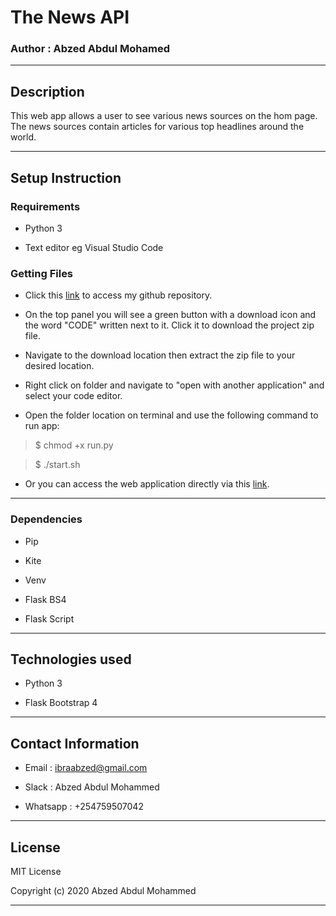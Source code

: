 # The News API

### Author : Abzed Abdul Mohamed

*****

## Description

This web app allows a user to see various news sources on the hom page. The news sources contain articles for various top headlines around the world.

******

## Setup Instruction

### Requirements

* Python 3

* Text editor eg Visual Studio Code

### Getting Files

* Click this [link]() to access my github repository.

* On the top panel you will see a green button with a download icon and the word "CODE" written next to it. Click it to download the project zip file.​

* Navigate to the download location then extract the zip file to your desired location.​

* Right click on folder and navigate to "open with another application" and select your code editor.

* Open the folder location on terminal and use the following command to run app:

> $ chmod +x run.py

> $ ./start.sh

* Or you can access the web application directly via this [link]().

******

### Dependencies

* Pip

* Kite

* Venv

* Flask BS4

* Flask Script

*****

## Technologies used

* Python 3

* Flask Bootstrap 4

*****

## Contact Information

* Email : ibraabzed@gmail.com​

* Slack : Abzed Abdul Mohammed​

* Whatsapp : +254759507042

*****

## License

MIT License

Copyright (c) 2020 Abzed Abdul Mohammed

******



